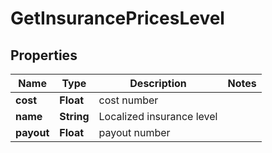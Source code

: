 
# GetInsurancePricesLevel

## Properties
Name | Type | Description | Notes
------------ | ------------- | ------------- | -------------
**cost** | **Float** | cost number | 
**name** | **String** | Localized insurance level | 
**payout** | **Float** | payout number | 



